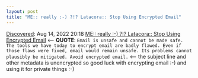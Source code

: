 ```yaml
---
layout: post
title: "ME:: really :-) ?!? Latacora:: Stop Using Encrypted Email"
---
```

[Discovered](http://rolandtanglao.com/2020/07/29/p1-blogthis-checkvist-list-links-to-blog/): Aug 14, 2022 20:18  [ME:: really :-) ?!? Latacora:: Stop Using Encrypted Email](https://latacora.micro.blog/2020/02/19/stop-using-encrypted.html) <-- **QUOTE**: `Email is unsafe and cannot be made safe. The tools we have today to encrypt email are badly flawed. Even if those flaws were fixed, email would remain unsafe. Its problems cannot plausibly be mitigated. Avoid encrypted email.` <-- the subject line and other metadata is unencrypted so good luck with encrypting email :-) and using it for private things :-)
